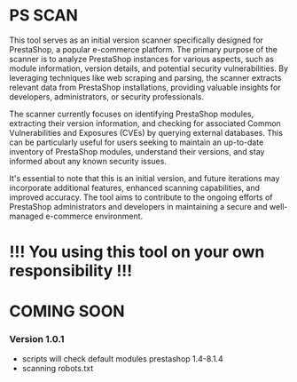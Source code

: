 
# PS SCAN

This tool serves as an initial version scanner specifically designed for PrestaShop, a popular e-commerce platform. The primary purpose of the scanner is to analyze PrestaShop instances for various aspects, such as module information, version details, and potential security vulnerabilities. By leveraging techniques like web scraping and parsing, the scanner extracts relevant data from PrestaShop installations, providing valuable insights for developers, administrators, or security professionals.

The scanner currently focuses on identifying PrestaShop modules, extracting their version information, and checking for associated Common Vulnerabilities and Exposures (CVEs) by querying external databases. This can be particularly useful for users seeking to maintain an up-to-date inventory of PrestaShop modules, understand their versions, and stay informed about any known security issues.

It's essential to note that this is an initial version, and future iterations may incorporate additional features, enhanced scanning capabilities, and improved accuracy. The tool aims to contribute to the ongoing efforts of PrestaShop administrators and developers in maintaining a secure and well-managed e-commerce environment.

# !!! You using this tool on your own responsibility !!!

# COMING SOON
### Version 1.0.1

- scripts will check default modules prestashop 1.4-8.1.4
- scanning robots.txt
